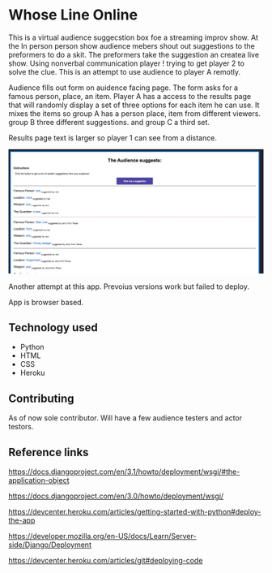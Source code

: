 # Whose Line Online

This is a virtual audience suggecstion box foe a streaming improv show. At the In person person show audience mebers shout out suggestions to the preformers to do a skit. The preformers take the suggestion an createa live show. Using nonverbal communication player ! trying to get player 2 to solve the clue. This is an attempt to use audience to player A remotly.

Audience fills out form on auidence facing page. The form asks for a famous person, place, an item. Player A has a access to the results page that will randomly display a set of three options for each item he can use. It mixes the items so group A has a person place, item from different viewers. group B three different suggestions. and group C a third set.

Results page text is larger so player 1 can see from a distance.

!["screen grab of app"](https://github.com/ClJarvis/WhoseLineOnline/blob/main/onlineimprov/images/whoseLineResult.jpg)

Another attempt at this app. Prevoius versions work but failed to deploy.

App is browser based.

## Technology used
* Python
* HTML
* CSS
* Heroku



## Contributing

As of now sole contributor. Will have a few audience testers and actor testors.

## Reference links

https://docs.djangoproject.com/en/3.1/howto/deployment/wsgi/#the-application-object

https://docs.djangoproject.com/en/3.0/howto/deployment/wsgi/

https://devcenter.heroku.com/articles/getting-started-with-python#deploy-the-app

https://developer.mozilla.org/en-US/docs/Learn/Server-side/Django/Deployment

https://devcenter.heroku.com/articles/git#deploying-code
